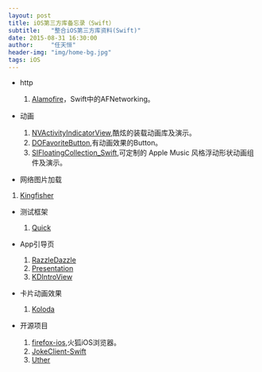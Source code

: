 ```yaml
---
layout: post
title: iOS第三方库备忘录（Swift）
subtitle:   "整合iOS第三方库资料(Swift)"
date: 2015-08-31 16:30:00
author:     "任天恒"
header-img: "img/home-bg.jpg"
tags: iOS
---
```

*	http
	1.	[Alamofire](https://github.com/Alamofire/Alamofire)，Swift中的AFNetworking。

* 动画
  1.  [NVActivityIndicatorView](https://github.com/ninjaprox/NVActivityIndicatorView),酷炫的装载动画库及演示。
  2.  [DOFavoriteButton](https://github.com/okmr-d/DOFavoriteButton),有动画效果的Button。
	3.	[SIFloatingCollection_Swift](https://github.com/ProudOfZiggy/SIFloatingCollection_Swift),可定制的 Apple Music 风格浮动形状动画组件及演示。

*	网络图片加载
  1.  [Kingfisher](https://github.com/onevcat/Kingfisher)  

* 测试框架
	1.	[Quick](https://github.com/Quick/Quick)

*	App引导页
	1.	[RazzleDazzle](https://github.com/IFTTT/RazzleDazzle)
	2.	[Presentation](https://github.com/hyperoslo/Presentation)
	3.	[KDIntroView](https://github.com/likedan/KDIntroView)

*	卡片动画效果
	1.	[Koloda](https://github.com/Yalantis/Koloda)

* 开源项目
	1.	[firefox-ios](https://github.com/mozilla/firefox-ios),火狐iOS浏览器。
	2.	[JokeClient-Swift](https://github.com/YANGReal/JokeClient-Swift)
	3.	[Uther](https://github.com/callmewhy/uther)

